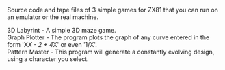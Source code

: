 Source code and tape files of 3 simple games for ZX81 that you can run on an emulator or the real machine.<br />

3D Labyrint - A simple 3D maze game.<br />
Graph Plotter - The program plots the graph of any curve entered in the form 'X*X - 2 + 4*X' or even '1/X'.<br />
Pattern Master - This program will generate a constantly evolving design, using a character you select.
